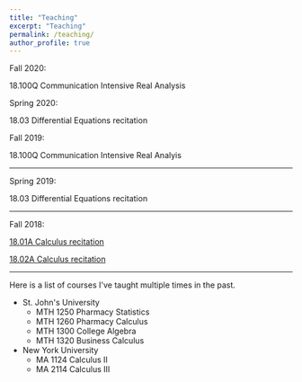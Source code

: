 ```yaml
---
title: "Teaching"
excerpt: "Teaching"
permalink: /teaching/
author_profile: true
---
```

Fall 2020:

18.100Q Communication Intensive Real Analysis

Spring 2020:

18.03 Differential Equations recitation

Fall 2019:

18.100Q Communication Intensive Real Analyis 

<hr>

Spring 2019:

18.03 Differential Equations recitation

<hr>

Fall 2018:

[18.01A Calculus recitation](/teaching/1801afall2018)

[18.02A Calculus recitation](/teaching/1802afall2018)

<hr>

Here is a list of courses I've taught multiple times in the past.

* St. John's University
    * MTH 1250 Pharmacy Statistics
    * MTH 1260 Pharmacy Calculus
    * MTH 1300 College Algebra
    * MTH 1320 Business Calculus
* New York University
    * MA 1124 Calculus II
    * MA 2114 Calculus III
